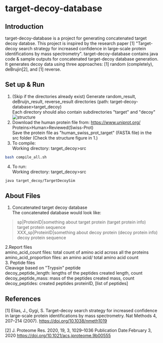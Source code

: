 # target-decoy-database

## Introduction
target-decoy-database is a project for generating concatenated target decoy databse. This project is inspired by the research paper [1] "Target-decoy search strategy for increased confidence in large-scale protein identifications by mass spectrometry". target-decoy-database contains java code & sample outputs for concatenated target-decoy database generation. It generates decoy data using three approaches: [1] random (completely), deBrujin[2], and [1] reverse. 

## Set up & Run
1. (Skip if the directories already exist) Generate random_result, deBruijn_result, reverse_result directories (path: target-decoy-database>target_decoy) </br> Each directory should also contain subdirectories "target" and "decoy"
![structure](https://user-images.githubusercontent.com/102386164/228535078-d8b08346-830b-48c0-bfaa-6725218d3224.png) </br>
2. Download the human protein file from: https://www.uniprot.org/   Proteins>Human>Reviewed(Swiss-Prot) </br> Save the protein file as "human_swiss_prot_target" (FASTA file) in the src folder (Check the structure figure in 1.)</br>
3. To compile: </br>
Working directory: target_decoy>src 
```bash
bash compile_all.sh
```
4. To run:</br>
Working directory: target_decoy>src
```bash
java target_decoy/TargetDecoySim
```

## About Files
1. Concatenated target decoy database</br>
The concatenated database would look like:</br>
>sp|ProteinID|something about target protein (target protein info)</br>
target protein sequence</br>
>XXX_sp|ProteinID|something about decoy protein (decoy protein info)</br>
decoy protein sequence</br>

2.Report files </br> 
amino_acid_count files: total count of amino acid across all the proteins
amino_acid_proportion files: an amino acid/ total amino acid count </br> 
3. Peptide files </br>
Cleavage based on "Trypsin" peptide </br> 
decoy_peptide_length: lengths of the peptides created   length, count </br> 
decoy_peptide_mass: mass of the peptides created        mass, count </br> 
decoy_peptides: created peptides                        proteinID, [list of peptides]  </br> 



## References
[1] Elias, J., Gygi, S. Target-decoy search strategy for increased confidence in 
large-scale protein identifications by mass spectrometry.
Nat Methods 4, 207–214 (2007). https://doi.org/10.1038/nmeth1019

[2] J. Proteome Res. 2020, 19, 3, 1029–1036
Publication Date:February 3, 2020
https://doi.org/10.1021/acs.jproteome.9b00555


